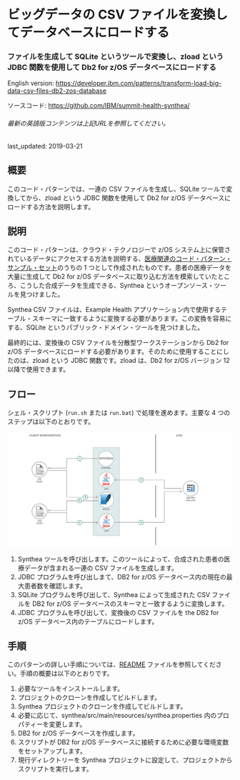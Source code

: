 # ビッグデータの CSV ファイルを変換してデータベースにロードする

### ファイルを生成して SQLite というツールで変換し、zload という JDBC 関数を使用して Db2 for z/OS データベースにロードする

English version: https://developer.ibm.com/patterns/transform-load-big-data-csv-files-db2-zos-database
  
ソースコード: https://github.com/IBM/summit-health-synthea/

###### 最新の英語版コンテンツは上記URLを参照してください。
last_updated:	2019-03-21

 
## 概要

このコード・パターンでは、一連の CSV ファイルを生成し、SQLite ツールで変換してから、zload という JDBC 関数を使用して Db2 for z/OS データベースにロードする方法を説明します。

## 説明

このコード・パターンは、クラウド・テクノロジーで z/OS システム上に保管されているデータにアクセスする方法を説明する、[医療関連のコード・パターン・サンプル・セット](https://developer.ibm.com/series/systems-example-health-series/)のうちの 1 つとして作成されたものです。患者の医療データを大量に生成して Db2 for z/OS データベースに取り込む方法を模索していたところ、こうした合成データを生成できる、Synthea というオープンソース・ツールを見つけました。

Synthea CSV ファイルは、Example Health アプリケーション内で使用するテーブル・スキーマに一致するように変換する必要があります。この変換を容易にする、SQLite というパブリック・ドメイン・ツールを見つけました。

最終的には、変換後の CSV ファイルを分散型ワークステーションから Db2 for z/OS データベースにロードする必要があります。そのために使用することにしたのは、zload という JDBC 関数です。zload は、Db2 for z/OS バージョン 12 以降で使用できます。

## フロー

シェル・スクリプト (`run.sh` または `run.bat`) で処理を進めます。主要な 4 つのステップは以下のとおりです。

![フロー](./images/flow-v2.png)

1. Synthea ツールを呼び出します。このツールによって、合成された患者の医療データが含まれる一連の CSV ファイルを生成します。
1. JDBC プログラムを呼び出しまて、DB2 for z/OS データベース内の現在の最大患者数を確認します。
1. SQLite プログラムを呼び出して、Synthea によって生成された CSV ファイルを DB2 for z/OS データベースのスキーマと一致するように変換します。
1. JDBC プログラムを呼び出して、変換後の CSV ファイルを the DB2 for z/OS データベース内のテーブルにロードします。

## 手順

このパターンの詳しい手順については、[README](https://github.com/IBM/summit-health-synthea/blob/master/README.md) ファイルを参照してください。手順の概要は以下のとおりです。

1. 必要なツールをインストールします。
1. プロジェクトのクローンを作成してビルドします。
1. Synthea プロジェクトのクローンを作成してビルドします。
1. 必要に応じて、synthea/src/main/resources/synthea.properties 内のプロパティーを変更します。
1. DB2 for z/OS データベースを作成します。
1. スクリプトが DB2 for z/OS データベースに接続するために必要な環境変数をセットアップします。
1. 現行ディレクトリーを Synthea プロジェクトに設定して、プロジェクトからスクリプトを実行します。
